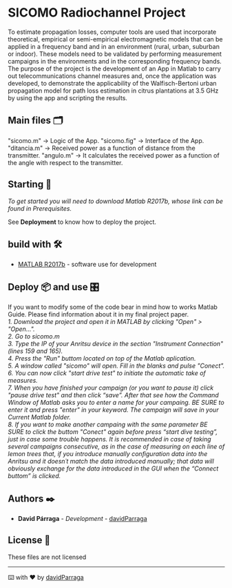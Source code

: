 # SICOMO Radiochannel Project

To estimate propagation losses, computer tools are used that incorporate theoretical, empirical or semi-empirical electromagnetic models that can be applied in a frequency band 
and in an environment (rural, urban, suburban or indoor). These models need to be validated by performing measurement campaigns in the environments and in the corresponding 
frequency bands. The purpose of the project is the development of an App in Matlab to carry out telecommunications channel measures and, once the application was developed,
to demonstrate the applicability of the Walfisch-Bertoni urban propagation model for path loss estimation in citrus plantations at 3.5 GHz by using the app and scripting the 
results.

## Main files 🗂

"sicomo.m" -> Logic of the App.
"sicomo.fig" -> Interface of the App.
"ditancia.m" -> Received power as a function of distance from the transmitter.
"angulo.m" -> It calculates the received power as a function of the angle with respect to the transmitter.


## Starting 🚀

_To get started you will need to download Matlab R2017b, whose link can be found in Prerequisites._

See **Deployment** to know how to deploy the project.

## build with 🛠️

* [MATLAB R2017b](https://es.mathworks.com/campaigns/products/trials.html?ef_id=Cj0KCQjw8p2MBhCiARIsADDUFVFEihuTYVBFAEFeiMFJe9wna2m5IM-8cgsttCVmTuGSx-QZxr7Y6nEaAnf3EALw_wcB:G:s&s_kwcid=AL!8664!3!252706741089!p!!g!!matlab%20descargar&s_eid=ppc_27405573562&q=matlab%20descargar&gclid=Cj0KCQjw8p2MBhCiARIsADDUFVFEihuTYVBFAEFeiMFJe9wna2m5IM-8cgsttCVmTuGSx-QZxr7Y6nEaAnf3EALw_wcB) - software use for development

## Deploy 📦 and use 🎛

If you want to modify some of the code bear in mind how to works Matlab Guide. Please find information about it in my final project paper.\
_1. Download the project and open it in MATLAB by clicking "Open" > "Open..."._\
_2. Go to sicomo.m_\
_3. Type the IP of your Anritsu device in the section "Instrument Connection" (lines 159 and 165)._\
_4. Press the "Run" buttom located on top of the Matlab aplication._\
_5. A window called "sicomo" will open. Fill in the blanks and pulse "Conect"._\
_6. You can now click "start drive test" to initiate the automatic take of measures._\
_7. When you have finished your campaign (or you want to pause it) click "pause drive test" and then click “save”. After that see how the Command Window of Matlab asks you to enter
   a name for your campaing. BE SURE to enter it and press "enter" in your keyword. The campaign will save in your Current Matlab folder._\
_8. If you want to make another campaing with the same parameter BE SURE to click the buttom "Conect" again before press “start dive testing”, just in case some trouble happens.
   It is recommended in case of taking several campaigns consecutive, as in the case of measuring on each line of lemon trees that, if you introduce manually configuration data into 
   the Anritsu and it doesn´t match the data introduced manually; that data will obviously exchange for the data introduced in the GUI when the “Connect buttom” is clicked._

## Authors ✒️

* **David Párraga** - *Development* - [davidParraga](https://github.com/davidParraga)

## License 📄

These files are not licensed

---
⌨️ with ❤️ by [davidParraga](https://github.com/davidParraga)
